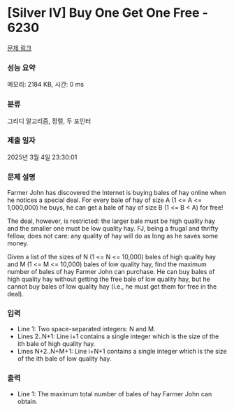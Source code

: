 # [Silver IV] Buy One Get One Free - 6230 

[문제 링크](https://www.acmicpc.net/problem/6230) 

### 성능 요약

메모리: 2184 KB, 시간: 0 ms

### 분류

그리디 알고리즘, 정렬, 두 포인터

### 제출 일자

2025년 3월 4일 23:30:01

### 문제 설명

<p>Farmer John has discovered the Internet is buying bales of hay online when he notices a special deal. For every bale of hay of size A (1 <= A <= 1,000,000) he buys, he can get a bale of hay of size B (1 <= B < A) for free!</p>

<p>The deal, however, is restricted: the larger bale must be high quality hay and the smaller one must be low quality hay. FJ, being a frugal and thrifty fellow, does not care: any quality of hay will do as long as he saves some money.</p>

<p>Given a list of the sizes of N (1 <= N <= 10,000) bales of high quality hay and M (1 <= M <= 10,000) bales of low quality hay, find the maximum number of bales of hay Farmer John can purchase.  He can buy bales of high quality hay without getting the free bale of low quality hay, but he cannot buy bales of low quality hay (i.e., he must get them for free in the deal).</p>

### 입력 

 <ul>
	<li>Line 1: Two space-separated integers: N and M.</li>
	<li>Lines 2..N+1: Line i+1 contains a single integer which is the size of the ith bale of high quality hay.</li>
	<li>Lines N+2..N+M+1: Line i+N+1 contains a single integer which is the size of the ith bale of low quality hay.</li>
</ul>

<p> </p>

### 출력 

 <ul>
	<li>Line 1: The maximum total number of bales of hay Farmer John can obtain.</li>
</ul>

